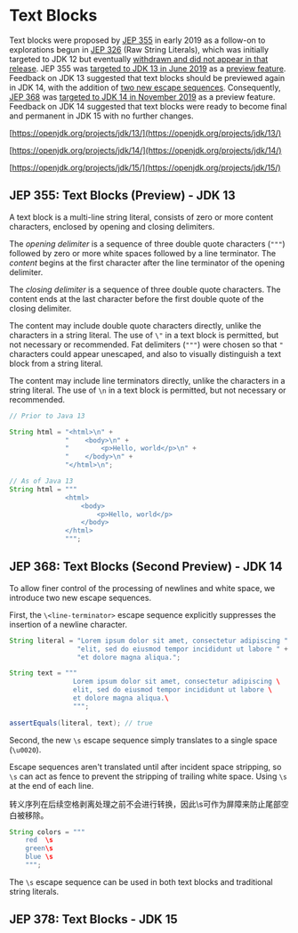 # Text Blocks

Text blocks were proposed by [JEP 355](https://openjdk.java.net/jeps/355) in early 2019 as a follow-on to explorations begun in [JEP 326](https://openjdk.java.net/jeps/326) (Raw String Literals), which was initially targeted to JDK 12 but eventually [withdrawn and did not appear in that release](https://mail.openjdk.java.net/pipermail/jdk-dev/2018-December/002402.html). JEP 355 was [targeted to JDK 13 in June 2019](https://mail.openjdk.java.net/pipermail/jdk-dev/2019-June/003050.html) as a [preview feature](http://openjdk.java.net/jeps/12). Feedback on JDK 13 suggested that text blocks should be previewed again in JDK 14, with the addition of [two new escape sequences](https://openjdk.org/jeps/378#New-escape-sequences). Consequently, [JEP 368](https://openjdk.java.net/jeps/368) was [targeted to JDK 14 in November 2019](https://mail.openjdk.java.net/pipermail/jdk-dev/2019-November/003653.html) as a preview feature. Feedback on JDK 14 suggested that text blocks were ready to become final and permanent in JDK 15 with no further changes.

[https://openjdk.org/projects/jdk/13/](https://openjdk.org/projects/jdk/13/)

[https://openjdk.org/projects/jdk/14/](https://openjdk.org/projects/jdk/14/)

[https://openjdk.org/projects/jdk/15/](https://openjdk.org/projects/jdk/15/)

## JEP 355: Text Blocks (Preview) - JDK 13

A text block is a multi-line string literal, consists of zero or more content characters, enclosed by opening and closing delimiters.

The *opening delimiter* is a sequence of three double quote characters (`"""`) followed by zero or more white spaces followed by a line terminator. The *content* begins at the first character after the line terminator of the opening delimiter.

The *closing delimiter* is a sequence of three double quote characters. The content ends at the last character before the first double quote of the closing delimiter.

The content may include double quote characters directly, unlike the characters in a string literal. The use of `\"` in a text block is permitted, but not necessary or recommended. Fat delimiters (`"""`) were chosen so that `"` characters could appear unescaped, and also to visually distinguish a text block from a string literal.

The content may include line terminators directly, unlike the characters in a string literal. The use of `\n` in a text block is permitted, but not necessary or recommended. 

```java
// Prior to Java 13

String html = "<html>\n" +
              "    <body>\n" +
              "        <p>Hello, world</p>\n" +
              "    </body>\n" +
              "</html>\n";

// As of Java 13
String html = """
              <html>
                  <body>
                      <p>Hello, world</p>
                  </body>
              </html>
              """;
```

## JEP 368: Text Blocks (Second Preview) - JDK 14

To allow finer control of the processing of newlines and white space, we introduce two new escape sequences.

First, the `\<line-terminator>` escape sequence explicitly suppresses the insertion of a newline character.

```java
String literal = "Lorem ipsum dolor sit amet, consectetur adipiscing " +
                 "elit, sed do eiusmod tempor incididunt ut labore " +
                 "et dolore magna aliqua.";

String text = """
                Lorem ipsum dolor sit amet, consectetur adipiscing \
                elit, sed do eiusmod tempor incididunt ut labore \
                et dolore magna aliqua.\
                """;
                    
assertEquals(literal, text); // true
```

Second, the new `\s` escape sequence simply translates to a single space (`\u0020`).

Escape sequences aren't translated until after incident space stripping, so `\s` can act as fence to prevent the stripping of trailing white space. Using `\s` at the end of each line.

转义序列在后续空格剥离处理之前不会进行转换，因此\s可作为屏障来防止尾部空白被移除。

```java
String colors = """
    red  \s
    green\s
    blue \s
    """;
```

The `\s` escape sequence can be used in both text blocks and traditional string literals.

## JEP 378: Text Blocks - JDK 15